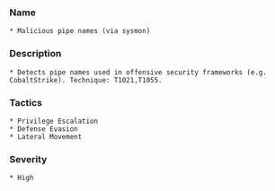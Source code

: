 ### Name
    * Malicious pipe names (via sysmon)
### Description
    * Detects pipe names used in offensive security frameworks (e.g. CobaltStrike). Technique: T1021,T1055.
### Tactics
    * Privilege Escalation
    * Defense Evasion
    * Lateral Movement
### Severity
    * High

